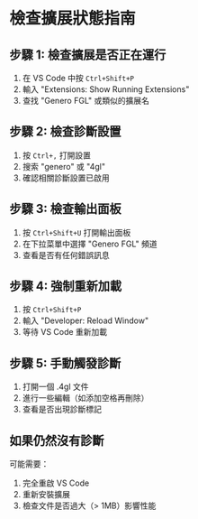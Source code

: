 # 檢查擴展狀態指南

## 步驟 1: 檢查擴展是否正在運行

1. 在 VS Code 中按 `Ctrl+Shift+P`
2. 輸入 "Extensions: Show Running Extensions"
3. 查找 "Genero FGL" 或類似的擴展名

## 步驟 2: 檢查診斷設置

1. 按 `Ctrl+,` 打開設置
2. 搜索 "genero" 或 "4gl"
3. 確認相關診斷設置已啟用

## 步驟 3: 檢查輸出面板

1. 按 `Ctrl+Shift+U` 打開輸出面板
2. 在下拉菜單中選擇 "Genero FGL" 頻道
3. 查看是否有任何錯誤訊息

## 步驟 4: 強制重新加載

1. 按 `Ctrl+Shift+P`
2. 輸入 "Developer: Reload Window"
3. 等待 VS Code 重新加載

## 步驟 5: 手動觸發診斷

1. 打開一個 .4gl 文件
2. 進行一些編輯（如添加空格再刪除）
3. 查看是否出現診斷標記

## 如果仍然沒有診斷

可能需要：

1. 完全重啟 VS Code
2. 重新安裝擴展
3. 檢查文件是否過大（> 1MB）影響性能
